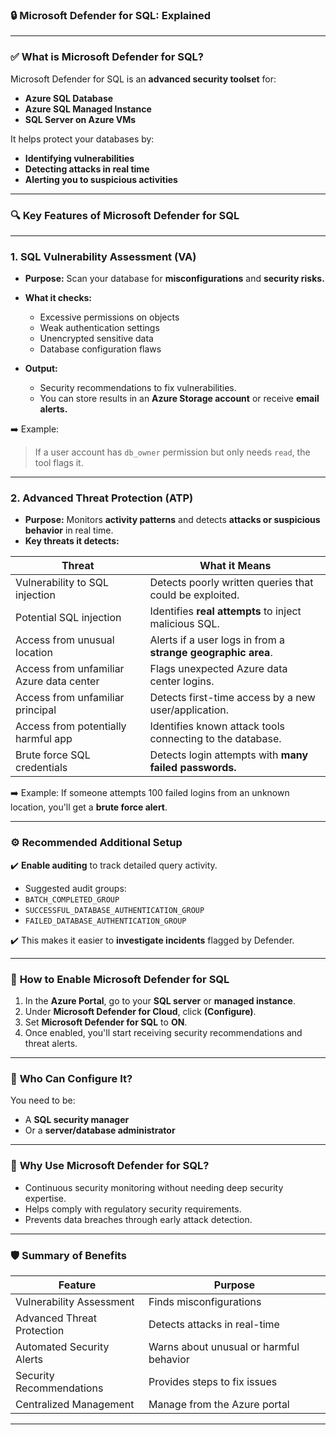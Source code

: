 ### 🔒 **Microsoft Defender for SQL: Explained**

---

### ✅ **What is Microsoft Defender for SQL?**

Microsoft Defender for SQL is an **advanced security toolset** for:

- **Azure SQL Database**
- **Azure SQL Managed Instance**
- **SQL Server on Azure VMs**

It helps protect your databases by:

- **Identifying vulnerabilities**
- **Detecting attacks in real time**
- **Alerting you to suspicious activities**

---

### 🔍 **Key Features of Microsoft Defender for SQL**

---

### 1. **SQL Vulnerability Assessment (VA)**

- **Purpose:** Scan your database for **misconfigurations** and **security risks.**
- **What it checks:**

  - Excessive permissions on objects
  - Weak authentication settings
  - Unencrypted sensitive data
  - Database configuration flaws

- **Output:**

  - Security recommendations to fix vulnerabilities.
  - You can store results in an **Azure Storage account** or receive **email alerts.**

➡️ Example:

> If a user account has `db_owner` permission but only needs `read`, the tool flags it.

---

### 2. **Advanced Threat Protection (ATP)**

- **Purpose:** Monitors **activity patterns** and detects **attacks or suspicious behavior** in real time.
- **Key threats it detects:**

| **Threat**                               | **What it Means**                                            |
| ---------------------------------------- | ------------------------------------------------------------ |
| Vulnerability to SQL injection           | Detects poorly written queries that could be exploited.      |
| Potential SQL injection                  | Identifies **real attempts** to inject malicious SQL.        |
| Access from unusual location             | Alerts if a user logs in from a **strange geographic area**. |
| Access from unfamiliar Azure data center | Flags unexpected Azure data center logins.                   |
| Access from unfamiliar principal         | Detects first-time access by a new user/application.         |
| Access from potentially harmful app      | Identifies known attack tools connecting to the database.    |
| Brute force SQL credentials              | Detects login attempts with **many failed passwords.**       |

➡️ Example:
If someone attempts 100 failed logins from an unknown location, you'll get a **brute force alert**.

---

### ⚙️ **Recommended Additional Setup**

✔️ **Enable auditing** to track detailed query activity.

- Suggested audit groups:
- `BATCH_COMPLETED_GROUP`
- `SUCCESSFUL_DATABASE_AUTHENTICATION_GROUP`
- `FAILED_DATABASE_AUTHENTICATION_GROUP`

✔️ This makes it easier to **investigate incidents** flagged by Defender.

---

### 🔧 **How to Enable Microsoft Defender for SQL**

1. In the **Azure Portal**, go to your **SQL server** or **managed instance**.
2. Under **Microsoft Defender for Cloud**, click **(Configure)**.
3. Set **Microsoft Defender for SQL** to **ON**.
4. Once enabled, you'll start receiving security recommendations and threat alerts.

---

### 🔐 **Who Can Configure It?**

You need to be:

- A **SQL security manager**
- Or a **server/database administrator**

---

### 🌟 **Why Use Microsoft Defender for SQL?**

- Continuous security monitoring without needing deep security expertise.
- Helps comply with regulatory security requirements.
- Prevents data breaches through early attack detection.

---

### 🛡️ **Summary of Benefits**

| **Feature**                | **Purpose**                             |
| -------------------------- | --------------------------------------- |
| Vulnerability Assessment   | Finds misconfigurations                 |
| Advanced Threat Protection | Detects attacks in real-time            |
| Automated Security Alerts  | Warns about unusual or harmful behavior |
| Security Recommendations   | Provides steps to fix issues            |
| Centralized Management     | Manage from the Azure portal            |

---
